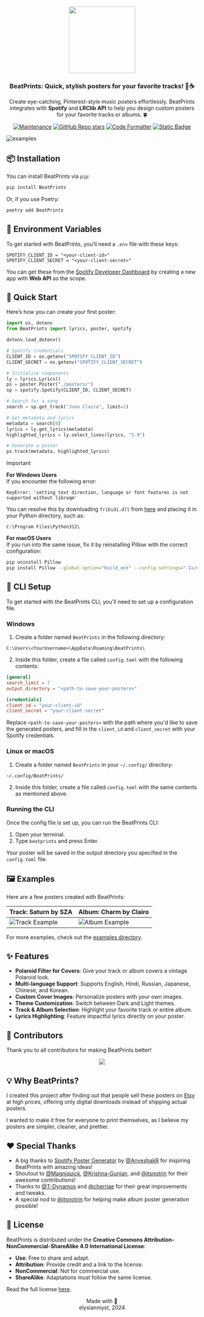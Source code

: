 <h3 align="center">
    <img src="https://i.ibb.co/CWY693F/beatprints-logo.png" width="175"/>
</h3>
<h3 align="center">
    BeatPrints: Quick, stylish posters for your favorite tracks! 🎷☕️
</h3>

<p align="center">Create eye-catching, Pinterest-style music posters effortlessly. BeatPrints integrates with <b>Spotify</b> and <b>LRClib API</b> to help you design custom posters for your favorite tracks or albums. 🍀</p>

<p align="center">
  <a href="https://gitHub.com/TrueMyst/BeatPrints/graphs/commit-activity">
    <img src="https://img.shields.io/badge/Maintained%3F-Yes-%23c4b9a6?style=for-the-badge&logo=Undertale&logoColor=%23b5a790&labelColor=%23312123" alt="Maintenance"></a>
  <a href="https://github.com/TrueMyst/BeatPrints/stargazers">
    <img alt="GitHub Repo stars" src="https://img.shields.io/github/stars/TrueMyst/BeatPrints?style=for-the-badge&logo=Apache%20Spark&logoColor=%23b5a790&labelColor=%23312123&color=%23c4b9a6"></a>
  <a href="https://github.com/psf/black">
    <img src="https://img.shields.io/badge/Code_Style-black-%23c4b9a6?style=for-the-badge&logo=CodeFactor&logoColor=%23b5a790&labelColor=%23312123" alt="Code Formatter"></a>
  <a href="https://creativecommons.org/licenses/by-nc-sa/4.0/">
    <img alt="Static Badge" src="https://img.shields.io/badge/License-CC_BY--NC--SA_4.0-%23c4b9a6?style=for-the-badge&logo=Pinboard&logoColor=%23b5a790&labelColor=%23312123"></a>
</p>

![examples](https://i.ibb.co.com/y0jKqHK/banner.png)


## 📦 Installation

You can install BeatPrints via `pip`:

```bash
pip install BeatPrints
```

Or, if you use Poetry:

```bash
poetry add BeatPrints
```

## 🌱 Environment Variables

To get started with BeatPrints, you’ll need a `.env` file with these keys:

```env
SPOTIFY_CLIENT_ID = "<your-client-id>"
SPOTIFY_CLIENT_SECRET = "<your-client-secret>"
```

You can get these from the [Spotify Developer Dashboard](https://developer.spotify.com/dashboard/) by creating a new app with **Web API** as the scope.


## 🚀 Quick Start

Here’s how you can create your first poster:

```python
import os, dotenv
from BeatPrints import lyrics, poster, spotify

dotenv.load_dotenv()

# Spotify credentials
CLIENT_ID = os.getenv("SPOTIFY_CLIENT_ID")
CLIENT_SECRET = os.getenv("SPOTIFY_CLIENT_SECRET")

# Initialize components
ly = lyrics.Lyrics()
ps = poster.Poster("./posters/")
sp = spotify.Spotify(CLIENT_ID, CLIENT_SECRET)

# Search for a song
search = sp.get_track("Juno Clairo", limit=1)

# Get metadata and lyrics
metadata = search[0]
lyrics = ly.get_lyrics(metadata)
highlighted_lyrics = ly.select_lines(lyrics, "5-9")

# Generate a poster
ps.track(metadata, highlighted_lyrics)
```
> [!IMPORTANT]  
>  
> **For Windows Users**  
> If you encounter the following error:  
>  
> ```  
> KeyError: 'setting text direction, language or font features is not supported without libraqm'  
> ```  
> You can resolve this by downloading `fribidi.dll` from [here](https://www.dllme.com/dll/files/fribidi) and placing it in your Python directory, such as:  
>  
> ```
> C:\Program Files\Python312\
> ```  
>  
> **For macOS Users**  
> If you run into the same issue, fix it by reinstalling Pillow with the correct configuration:  
>  
> ```bash  
> pip uninstall Pillow  
> pip install Pillow --global-option="build_ext" --config-settings="-I=/opt/homebrew/Cellar"
> ```  

## 🥞 CLI Setup

To get started with the BeatPrints CLI, you'll need to set up a configuration file.

### Windows

1. Create a folder named `BeatPrints` in the following directory:
```
C:\Users\<YourUsername>\AppData\Roaming\BeatPrints\
```

2. Inside this folder, create a file called `config.toml` with the following contents:

```toml
[general]
search_limit = 7
output_directory = "<path-to-save-your-posters>" 

[credentials]
client_id = "your-client-id"
client_secret = "your-client-secret"
```

Replace `<path-to-save-your-posters>` with the path where you'd like to save the generated posters, and fill in the `client_id` and `client_secret` with your Spotify credentials.

### Linux or macOS

1. Create a folder named `BeatPrints` in your `~/.config/` directory:
```
~/.config/BeatPrints/
```

2. Inside this folder, create a file called `config.toml` with the same contents as mentioned above.

### Running the CLI

Once the config file is set up, you can run the BeatPrints CLI:

1. Open your terminal.
2. Type `beatprints` and press Enter.

Your poster will be saved in the output directory you specified in the `config.toml` file.

## 🖼️ Examples

Here are a few posters created with BeatPrints:  

| **Track: Saturn by SZA**                                             | **Album: Charm by Clairo**                                             |
| -------------------------------------------------------------------- | ---------------------------------------------------------------------- |
| ![Track Example](https://i.ibb.co.com/q5v8J9R/saturn-by-sza-1e3.png) | ![Album Example](https://i.ibb.co.com/TcrKKXV/charm-by-clairo-f8a.png) |

For more examples, check out the [examples directory](https://github.com/TrueMyst/BeatPrints/tree/main/examples).


## ✨ Features

- **Polaroid Filter for Covers**: Give your track or album covers a vintage Polaroid look.  
- **Multi-language Support**: Supports English, Hindi, Russian, Japanese, Chinese, and Korean.  
- **Custom Cover Images**: Personalize posters with your own images.  
- **Theme Customization**: Switch between Dark and Light themes.  
- **Track & Album Selection**: Highlight your favorite track or entire album.  
- **Lyrics Highlighting**: Feature impactful lyrics directly on your poster.


## 🤝 Contributors

Thank you to all contributors for making BeatPrints better!

<p align="center">
 <a href="https://github.com/TrueMyst/BeatPrints/graphs/contributors">
  <img src="https://contrib.rocks/image?repo=TrueMyst/BeatPrints" />
</a>
</p>


## 💡 Why BeatPrints?

I created this project after finding out that people sell these posters on [Etsy](https://www.etsy.com/market/spotify_poster) at high prices, offering only digital downloads instead of shipping actual posters. 

I wanted to make it free for everyone to print themselves, as I believe my posters are simpler, cleaner, and prettier.


## ❤️  Special Thanks

- A big thanks to [Spotify Poster Generator](https://github.com/AnveshakR/poster-generator/) by [@AnveshakR](https://github.com/AnveshakR) for inspiring BeatPrints with amazing ideas!  
- Shoutout to [@Magniquick](https://github.com/Magniquick), [@Krishna-Gunjan](https://github.com/Krishna-Gunjan), and [@itsnotrin](https://github.com/itsnotrin) for their awesome contributions!  
- Thanks to [@T-Dynamos](https://github.com/T-Dynamos) and [@cherriae](https://github.com/cherriae) for their great improvements and tweaks.  
- A special nod to [@itsnotrin](https://github.com/itsnotrin) for helping make album poster generation possible!  


## 📜 License

BeatPrints is distributed under the **Creative Commons Attribution-NonCommercial-ShareAlike 4.0 International License**:

- **Use**: Free to share and adapt.  
- **Attribution**: Provide credit and a link to the license.  
- **NonCommercial**: Not for commercial use.  
- **ShareAlike**: Adaptations must follow the same license.  

Read the full license [here](https://github.com/TrueMyst/BeatPrints/blob/main/LICENSE).  


<p align="center">
Made with 💜 <br>
elysianmyst, 2024
</p>
